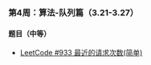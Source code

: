 ### 第4周：算法-队列篇（3.21-3.27）

#### 题目（中等）

- [LeetCode #933 最近的请求次数(简单)](https://leetcode-cn.com/problems/number-of-recent-calls/)
